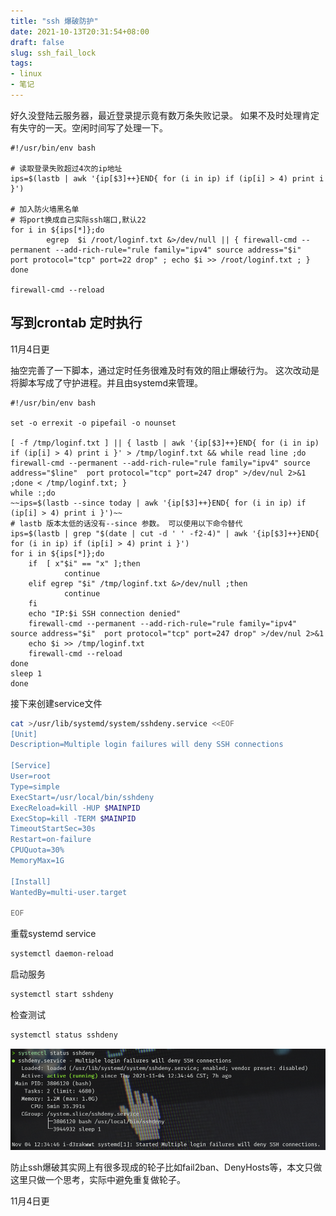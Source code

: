 ```yaml
---
title: "ssh 爆破防护"
date: 2021-10-13T20:31:54+08:00
draft: false
slug: ssh_fail_lock
tags:
- linux
- 笔记
---
```

好久没登陆云服务器，最近登录提示竟有数万条失败记录。 如果不及时处理肯定有失守的一天。空闲时间写了处理一下。
```shell
#!/usr/bin/env bash

# 读取登录失败超过4次的ip地址
ips=$(lastb | awk '{ip[$3]++}END{ for (i in ip) if (ip[i] > 4) print i }')

# 加入防火墙黑名单
# 将port换成自己实际ssh端口,默认22
for i in ${ips[*]};do
        egrep  $i /root/loginf.txt &>/dev/null || { firewall-cmd --permanent --add-rich-rule="rule family="ipv4" source address="$i"  port protocol="tcp" port=22 drop" ; echo $i >> /root/loginf.txt ; }
done

firewall-cmd --reload
```
写到crontab 定时执行
---

11月4日更

抽空完善了一下脚本，通过定时任务很难及时有效的阻止爆破行为。
这次改动是将脚本写成了守护进程。并且由systemd来管理。

```shell
#!/usr/bin/env bash

set -o errexit -o pipefail -o nounset

[ -f /tmp/loginf.txt ] || { lastb | awk '{ip[$3]++}END{ for (i in ip) if (ip[i] > 4) print i }' > /tmp/loginf.txt && while read line ;do  firewall-cmd --permanent --add-rich-rule="rule family="ipv4" source address="$line"  port protocol="tcp" port=247 drop" >/dev/nul 2>&1 ;done < /tmp/loginf.txt; }
while :;do
~~ips=$(lastb --since today | awk '{ip[$3]++}END{ for (i in ip) if (ip[i] > 4) print i }')~~
# lastb 版本太低的话没有--since 参数。 可以使用以下命令替代
ips=$(lastb | grep "$(date | cut -d ' ' -f2-4)" | awk '{ip[$3]++}END{ for (i in ip) if (ip[i] > 4) print i }')
for i in ${ips[*]};do
    if  [ x"$i" == "x" ];then
            continue
    elif egrep "$i" /tmp/loginf.txt &>/dev/null ;then
            continue
    fi
    echo "IP:$i SSH connection denied"
    firewall-cmd --permanent --add-rich-rule="rule family="ipv4" source address="$i"  port protocol="tcp" port=247 drop" >/dev/nul 2>&1
    echo $i >> /tmp/loginf.txt
    firewall-cmd --reload
done
sleep 1
done
```

接下来创建service文件
```bash
cat >/usr/lib/systemd/system/sshdeny.service <<EOF
[Unit]
Description=Multiple login failures will deny SSH connections

[Service]
User=root
Type=simple
ExecStart=/usr/local/bin/sshdeny
ExecReload=kill -HUP $MAINPID
ExecStop=kill -TERM $MAINPID
TimeoutStartSec=30s
Restart=on-failure
CPUQuota=30%
MemoryMax=1G

[Install]
WantedBy=multi-user.target

EOF
```
重载systemd service
```bash
systemctl daemon-reload
```
启动服务
```bash
systemctl start sshdeny
```
检查测试
```bash
systemctl status sshdeny
```
![](/images/sshdeny.png)

防止ssh爆破其实网上有很多现成的轮子比如fail2ban、DenyHosts等，本文只做这里只做一个思考，实际中避免重复做轮子。








11月4日更
